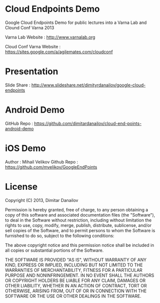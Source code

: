 Cloud Endpoints Demo
====================

Google Cloud Endpoints Demo for public lectures into a Varna Lab and Clound Conf Varna 2013

Varna Lab Website : http://www.varnalab.org

Cloud Conf Varna Website : https://sites.google.com/a/agilemates.com/cloudconf

Presentation
====================
Slide Share : http://www.slideshare.net/dimityrdanailov/google-cloud-endpoints

Android Demo
====================
GitHub Repo : https://github.com/dimitardanailov/cloud-end-points-android-demo

iOS Demo
====================
Author : Mihail Velikov
Github Repo : https://github.com/mvelikov/GoogleEndPoints

License
====================
Copyright (C) 2013, Dimitar Danailov

Permission is hereby granted, free of charge, to any person obtaining a copy of this software and associated documentation files (the "Software"), to deal in the Software without restriction, including without limitation the rights to use, copy, modify, merge, publish, distribute, sublicense, and/or sell copies of the Software, and to permit persons to whom the Software is furnished to do so, subject to the following conditions:

The above copyright notice and this permission notice shall be included in all copies or substantial portions of the Software.

THE SOFTWARE IS PROVIDED "AS IS", WITHOUT WARRANTY OF ANY KIND, EXPRESS OR IMPLIED, INCLUDING BUT NOT LIMITED TO THE WARRANTIES OF MERCHANTABILITY, FITNESS FOR A PARTICULAR PURPOSE AND NONINFRINGEMENT. IN NO EVENT SHALL THE AUTHORS OR COPYRIGHT HOLDERS BE LIABLE FOR ANY CLAIM, DAMAGES OR OTHER LIABILITY, WHETHER IN AN ACTION OF CONTRACT, TORT OR OTHERWISE, ARISING FROM, OUT OF OR IN CONNECTION WITH THE SOFTWARE OR THE USE OR OTHER DEALINGS IN THE SOFTWARE.
